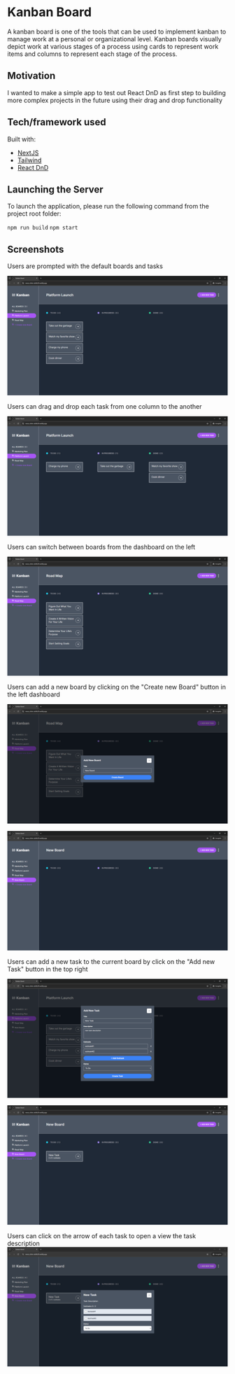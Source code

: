 # Kanban Board

A kanban board is one of the tools that can be used to implement kanban to manage work at a personal or organizational level. Kanban boards visually depict work at various stages of a process using cards to represent work items and columns to represent each stage of the process.

## Motivation

I wanted to make a simple app to test out React DnD as first step to building more complex projects in the future using their drag and drop functionality

## Tech/framework used

Built with:

- [NextJS](https://github.com/vercel/next.js/)
- [Tailwind](https://github.com/tailwindlabs/tailwindcss)
- [React DnD](https://github.com/react-dnd/react-dnd)

## Launching the Server

To launch the application, please run the following command from the project root folder:

`npm run build`
`npm start`

## Screenshots

Users are prompted with the default boards and tasks

![](/public/img/KB1.PNG)

Users can drag and drop each task from one column to the another

![](/public/img/KB2.PNG)

Users can switch between boards from the dashboard on the left

![](/public/img/KB3.PNG)

Users can add a new board by clicking on the "Create new Board" button in the left dashboard

![](/public/img/KB4.PNG)

![](/public/img/KB5.PNG)

Users can add a new task to the current board by click on the "Add new Task" button in the top right

![](/public/img/KB8.PNG)

![](/public/img/KB6.PNG)

Users can click on the arrow of each task to open a view the task description
![](/public/img/KB9.PNG)

